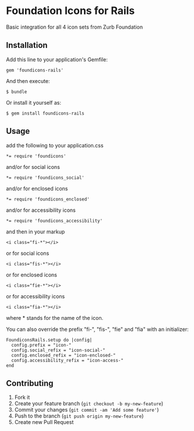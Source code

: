 # Foundation Icons for Rails

Basic integration for all 4 icon sets from Zurb Foundation

## Installation

Add this line to your application's Gemfile:

    gem 'foundicons-rails'

And then execute:

    $ bundle

Or install it yourself as:

    $ gem install foundicons-rails

## Usage

add the following to your application.css

```
*= require 'foundicons'
```

and/or for social icons

```
*= require 'foundicons_social'
```

and/or for enclosed icons

```
*= require 'foundicons_enclosed'
```

and/or for accessibility icons

```
*= require 'foundicons_accessibility'
```

and then in your markup

```
<i class="fi-*"></i>
```

or for social icons

```
<i class="fis-*"></i>
```

or for enclosed icons

```
<i class="fie-*"></i>
```

or for accessibility icons

```
<i class="fia-*"></i>
```

where * stands for the name of the icon.

You can also override the prefix "fi-", "fis-", "fie" and "fia" with an initializer:

```
FoundiconsRails.setup do |config|
  config.prefix = "icon-"
  config.social_refix = "icon-social-"
  config.enclosed_refix = "icon-enclosed-"
  config.accessibility_refix = "icon-access-"
end
```

## Contributing

1. Fork it
2. Create your feature branch (`git checkout -b my-new-feature`)
3. Commit your changes (`git commit -am 'Add some feature'`)
4. Push to the branch (`git push origin my-new-feature`)
5. Create new Pull Request
